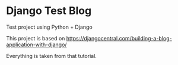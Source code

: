 # Django Test Blog

Test project using Python + Django

This project is based on https://djangocentral.com/building-a-blog-application-with-django/

Everything is taken from that tutorial.
